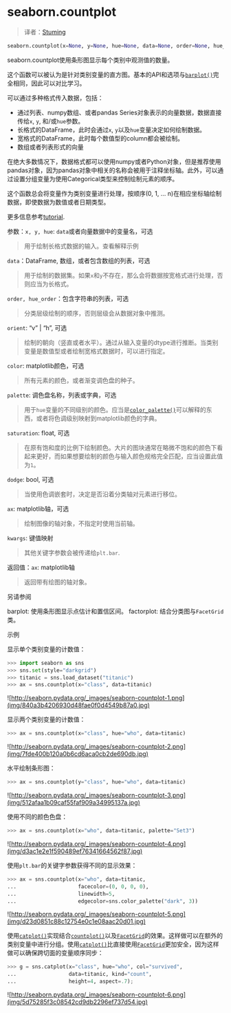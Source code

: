 # seaborn.countplot

> 译者：[Stuming](https://github.com/Stuming)

```py
seaborn.countplot(x=None, y=None, hue=None, data=None, order=None, hue_order=None, orient=None, color=None, palette=None, saturation=0.75, dodge=True, ax=None, **kwargs)
```

seaborn.countplot使用条形图显示每个类别中观测值的数量。

这个函数可以被认为是针对类别变量的直方图。基本的API和选项与[`barplot()`](seaborn.barplot.html#seaborn.barplot "seaborn.barplot")完全相同，因此可以对比学习。

可以通过多种格式传入数据，包括：

*   通过列表、numpy数组、或者pandas Series对象表示的向量数据，数据直接传给`x`, `y`, 和/或`hue`参数。
*   长格式的DataFrame，此时会通过`x`, `y`以及`hue`变量决定如何绘制数据。
*   宽格式的DataFrame，此时每个数值型的column都会被绘制。
*   数组或者列表形式的向量

在绝大多数情况下，数据格式都可以使用numpy或者Python对象，但是推荐使用pandas对象，因为pandas对象中相关的名称会被用于注释坐标轴。此外，可以通过设置分组变量为使用Categorical类型来控制绘制元素的顺序。

这个函数总会将变量作为类别变量进行处理，按顺序(0, 1, ... n)在相应坐标轴绘制数据，即使数据为数值或者日期类型。

更多信息参考[tutorial](../tutorial/categorical.html#categorical-tutorial). 

参数：`x, y, hue`: `data`或者向量数据中的变量名，可选

> 用于绘制长格式数据的输入。查看解释示例

`data`：DataFrame, 数组，或者包含数组的列表，可选

> 用于绘制的数据集。如果`x`和`y`不存在，那么会将数据按宽格式进行处理，否则应当为长格式。 

`order, hue_order`：包含字符串的列表，可选

> 分类层级绘制的顺序，否则层级会从数据对象中推测。

`orient`: “v” &#124; “h”, 可选

> 绘制的朝向（竖直或者水平）。通过从输入变量的dtype进行推断。当类别变量是数值型或者绘制宽格式数据时，可以进行指定。

`color`: matplotlib颜色，可选

> 所有元素的颜色，或者渐变调色盘的种子。

`palette`: 调色盘名称，列表或字典，可选

> 用于`hue`变量的不同级别的颜色。应当是[`color_palette()`](seaborn.color_palette.html#seaborn.color_palette "seaborn.color_palette")可以解释的东西，或者将色调级别映射到matplotlib颜色的字典。

`saturation`: float, 可选

> 在原有饱和度的比例下绘制颜色。大片的图块通常在略微不饱和的颜色下看起来更好，而如果想要绘制的颜色与输入颜色规格完全匹配，应当设置此值为`1`。

`dodge`: bool, 可选

> 当使用色调嵌套时，决定是否沿着分类轴对元素进行移位。

`ax`: matplotlib轴，可选

> 绘制图像的轴对象，不指定时使用当前轴。

`kwargs`: 键值映射

> 其他关键字参数会被传递给`plt.bar`.


返回值：`ax`: matplotlib轴

> 返回带有绘图的轴对象。



另请参阅

barplot: 使用条形图显示点估计和置信区间。
factorplot: 结合分类图与`FacetGrid`类。

示例

显示单个类别变量的计数值：

```py
>>> import seaborn as sns
>>> sns.set(style="darkgrid")
>>> titanic = sns.load_dataset("titanic")
>>> ax = sns.countplot(x="class", data=titanic)

```

![http://seaborn.pydata.org/_images/seaborn-countplot-1.png](img/840a3b4206930d48fae0f0d4549b87a0.jpg)

显示两个类别变量的计数值：

```py
>>> ax = sns.countplot(x="class", hue="who", data=titanic)

```

![http://seaborn.pydata.org/_images/seaborn-countplot-2.png](img/7fde400b120a0b6cd6aca0cb2de690db.jpg)

水平绘制条形图：

```py
>>> ax = sns.countplot(y="class", hue="who", data=titanic)

```

![http://seaborn.pydata.org/_images/seaborn-countplot-3.png](img/512afaa1b09caf55faf909a34995137a.jpg)

使用不同的颜色色盘：

```py
>>> ax = sns.countplot(x="who", data=titanic, palette="Set3")

```

![http://seaborn.pydata.org/_images/seaborn-countplot-4.png](img/d3ac1e2e1f590489ef76341664562f87.jpg)

使用`plt.bar`的关键字参数获得不同的显示效果：

```py
>>> ax = sns.countplot(x="who", data=titanic,
...                    facecolor=(0, 0, 0, 0),
...                    linewidth=5,
...                    edgecolor=sns.color_palette("dark", 3))

```

![http://seaborn.pydata.org/_images/seaborn-countplot-5.png](img/d23d0851c88c12754e0c1e08aac20d01.jpg)

使用[`catplot()`](seaborn.catplot.html#seaborn.catplot "seaborn.catplot")实现结合[`countplot()`](#seaborn.countplot "seaborn.countplot")以及[`FacetGrid`](seaborn.FacetGrid.html#seaborn.FacetGrid "seaborn.FacetGrid")的效果。这样做可以在额外的类别变量中进行分组。使用[`catplot()`](seaborn.catplot.html#seaborn.catplot "seaborn.catplot")比直接使用[`FacetGrid`](seaborn.FacetGrid.html#seaborn.FacetGrid "seaborn.FacetGrid")更加安全，因为这样做可以确保跨切面的变量顺序同步：

```py
>>> g = sns.catplot(x="class", hue="who", col="survived",
...                 data=titanic, kind="count",
...                 height=4, aspect=.7);

```

![http://seaborn.pydata.org/_images/seaborn-countplot-6.png](img/5d75285f3c08542cd9db2296ef737d54.jpg)